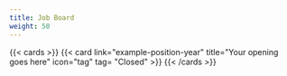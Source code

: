 ```yaml
---
title: Job Board
weight: 50
---
```


{{< cards >}}
  {{< card link="example-position-year" title="Your opening goes here" icon="tag" tag= "Closed" >}}
{{< /cards >}}